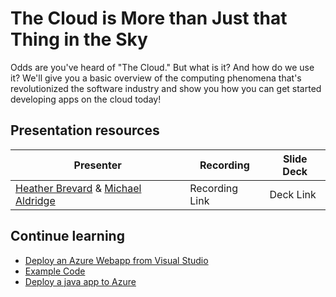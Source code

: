 # The Cloud is More than Just that Thing in the Sky

Odds are you've heard of "The Cloud." But what is it? And how do we use it? We'll give you a basic overview of the computing phenomena that's revolutionized the software industry and show you how you can get started developing apps on the cloud today!


## Presentation resources

| Presenter | Recording | Slide Deck |
| - | - | - |
| [Heather Brevard](https://www.linkedin.com/in/heatherbrevard/) & [Michael Aldridge](https://www.linkedin.com/in/mdaldridge95/)| Recording Link | Deck Link |

## Continue learning

- [Deploy an Azure Webapp from Visual Studio](https://docs.microsoft.com/en-us/visualstudio/deployment/quickstart-deploy-to-azure?view=vs-2019)
- [Example Code](https://github.com/hbcountry/TEALS-Demo-WebApp)
- [Deploy a java app to Azure](https://docs.microsoft.com/en-us/azure/app-service/quickstart-java?tabs=javase&pivots=platform-linux)
